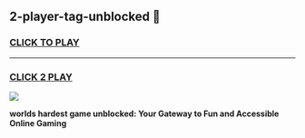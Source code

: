 
## 2-player-tag-unblocked 👋
<h3>
<a href="https://premium.freeplayer.one?title=2-player-tag-unblocked&ref=14F">CLICK TO PLAY</a></h3>
<hr>

<h3>
<a href="https://premium.freeplayer.one?title=2-player-tag-unblocked&ref=14F">CLICK 2 PLAY</a>
  
</h3>

<a href="https://premium.freeplayer.one?title=2-player-tag-unblocked&ref=12F/"><img src="https://clearcache.store/games.png"></a>


**worlds hardest game unblocked: Your Gateway to Fun and Accessible Online Gaming**
